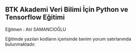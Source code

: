 ## BTK Akademi Veri Bilimi İçin Python ve Tensorflow Eğitimi

Eğitmen : Atıl SAMANCIOĞLU 

Eğitimde yazılan kodların içerisinde benim yorum satırlarımda bulunmaktadır.
 
